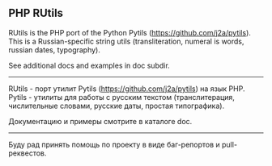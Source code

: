 PHP RUtils
----------

RUtils is the PHP port of the Python Pytils (https://github.com/j2a/pytils).
This is a Russian-specific string utils (transliteration, numeral is words, russian dates, typography).

See additional docs and examples in doc subdir.

----------

RUtils - порт утилит Pytils (https://github.com/j2a/pytils) на язык PHP.
Pytils - утилиты для работы с русским текстом (транслитерация, числительные словами,
русские даты, простая типографика).

Документацию и примеры смотрите в каталоге doc.

----------

Буду рад принять помощь по проекту в виде баг-репортов и pull-реквестов.
